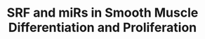 ---
annotations:
- type: Pathway Ontology
  value: microRNA pathway
- type: Cell Type Ontology
  value: smooth muscle myoblast
- type: Cell Type Ontology
  value: smooth muscle cell neural crest derived
authors:
- MaintBot
- Mkutmon
description: Smooth muscle cells exhibit a unique plasticity, in that they are able
  to oscillate between proliferative and more quiescent, differentiated states. These
  two states are determined, in part, by a network of transcription factors, including
  Klf-4, Elk-1 and serum response factor (SRF), that regulate expression of genes
  controlling smooth muscle cell status. Two smooth muscle-enriched, co-transcribed
  microRNAs (miRNAs), miR-143 and miR-145, cooperatively target this transcription
  factor network to promote smooth muscle cell differentiation. miR-145 also acts
  in a positive feed-foward regulatory loop to enhance expression of the smooth muscle
  regulator, Myocardin (Myocd), which cooperates with SRF to activate transcription
  of miR-143/145. Conversely, the cardiac and skeletal muscle-enriched miRNA, miR-133,
  which is also under transcriptional control of both SRF and Mef2C, acts in a negative
  feed-back loop to decrease SRF translation. Other miRNAs, including miR-214 and
  miR-199a, also target SRF, limiting its activity in specific cell types.
last-edited: 2016-10-20
organisms:
- Mus musculus
redirect_from:
- /index.php/Pathway:WP2081
- /instance/WP2081
schema-jsonld:
- '@context': https://schema.org/
  '@id': https://wikipathways.github.io/pathways/WP2081.html
  '@type': Dataset
  creator:
    '@type': Organization
    name: WikiPathways
  description: Smooth muscle cells exhibit a unique plasticity, in that they are able
    to oscillate between proliferative and more quiescent, differentiated states.
    These two states are determined, in part, by a network of transcription factors,
    including Klf-4, Elk-1 and serum response factor (SRF), that regulate expression
    of genes controlling smooth muscle cell status. Two smooth muscle-enriched, co-transcribed
    microRNAs (miRNAs), miR-143 and miR-145, cooperatively target this transcription
    factor network to promote smooth muscle cell differentiation. miR-145 also acts
    in a positive feed-foward regulatory loop to enhance expression of the smooth
    muscle regulator, Myocardin (Myocd), which cooperates with SRF to activate transcription
    of miR-143/145. Conversely, the cardiac and skeletal muscle-enriched miRNA, miR-133,
    which is also under transcriptional control of both SRF and Mef2C, acts in a negative
    feed-back loop to decrease SRF translation. Other miRNAs, including miR-214 and
    miR-199a, also target SRF, limiting its activity in specific cell types.
  keywords:
  - Mir133a-2
  - Camk2d
  - Myocd
  - Mir199a-1
  - Nkx2-5
  - Smooth Mushcle Differentiation
  - Mef2b
  - Mef2a
  - Mef2d
  - Mir143
  - MIR214
  - Mir145
  - Mir133a-1
  - Elk1
  - Mef2c
  - Klf4
  - Ccnd2
  - SRF
  - Smooth Muscle Proliferation
  license: CC0
  name: SRF and miRs in Smooth Muscle Differentiation and Proliferation
seo: CreativeWork
title: SRF and miRs in Smooth Muscle Differentiation and Proliferation
wpid: WP2081
---